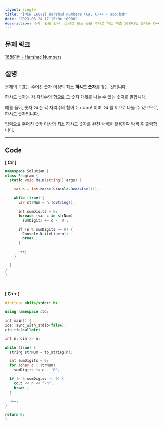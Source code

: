 ```yaml
---
layout: single
title: "[백준 16861] Harshad Numbers (C#, C++) - soo:bak"
date: "2023-06-26 17:15:00 +0900"
description: 수학, 완전 탐색, 브루트 포스 등을 주제로 하는 백준 16861번 문제를 C++ C# 으로 풀이 및 해설
---
```


## 문제 링크
  [16861번 - Harshad Numbers](https://www.acmicpc.net/problem/16861)

## 설명
문제의 목표는 주어진 숫자 이상의 최소 <b>하샤드 숫자</b>를 찾는 것입니다.<br>

하샤드 숫자는 각 자리수의 합으로 그 숫자 자체를 나눌 수 있는 숫자를 말합니다. <br>

예를 들어, 숫자 `24` 는 각 자리수의 합이 `2` + `4` = `6` 이며, `24` 를 `6` 으로 나눌 수 있으므로, 하샤드 숫자입니다. <br>

입력으로 주어진 숫자 이상의 최소 하샤드 숫자를 완전 탐색을 활용하여 탐색 후 출력합니다. <br>

- - -

## Code
<b>[ C# ] </b>
<br>

  ```c#
namespace Solution {
  class Program {
    static void Main(string[] args) {

      var n = int.Parse(Console.ReadLine()!);

      while (true) {
        var strNum = n.ToString();

        int sumDigits = 0;
        foreach (var c in strNum)
          sumDigits += c - '0';

        if (n % sumDigits == 0) {
          Console.WriteLine(n);
          break ;
        }

        n++;
      }

    }
  }
}
  ```
<br><br>
<b>[ C++ ] </b>
<br>

  ```c++
#include <bits/stdc++.h>

using namespace std;

int main() {
  ios::sync_with_stdio(false);
  cin.tie(nullptr);

  int n; cin >> n;

  while (true) {
    string strNum = to_string(n);

    int sumDigits = 0;
    for (char c : strNum)
      sumDigits += c - '0';

    if (n % sumDigits == 0) {
      cout << n << "\n";
      break ;
    }

    n++;
  }

  return 0;
}
  ```
